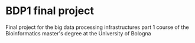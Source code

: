 # BDP1 final project
Final project for the big data processing infrastructures part 1 course of the Bioinformatics master's degree at the University of Bologna
